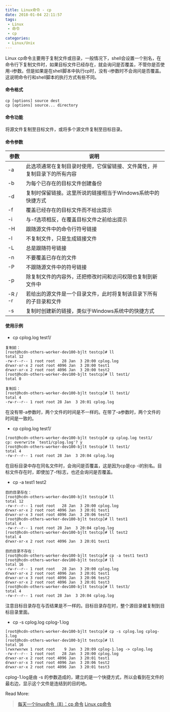 ```yaml
---
title: Linux命令 - cp
date: 2018-01-04 22:11:57
tags:
 - Linux
 - 命令
 - cp
categories:
 - Linux/Unix
---
```


Linux cp命令主要用于复制文件或目录，一般情况下，shell会设置一个别名，在命令行下复制文件时，如果目标文件已经存在，就会询问是否覆盖，不管你是否使用-i参数。但是如果是在shell脚本中执行cp时，没有-i参数时不会询问是否覆盖。这说明命令行和shell脚本的执行方式有些不同。 

#### 命令格式

```
cp [options] source dest
cp [options] source... directory
```

#### 命令功能

将源文件复制至目标文件，或将多个源文件复制至目标目录。

#### 命令参数

| 参数      | 说明                                   |
| ------- | ------------------------------------ |
| -a      | 此选项通常在复制目录时使用，它保留链接、文件属性，并复制目录下的所有内容 |
| -b      | 为每个已存在的目标文件创建备份                      |
| -d      | 复制时保留链接。这里所说的链接相当于Windows系统中的快捷方式    |
| -f      | 覆盖已经存在的目标文件而不给出提示                    |
| -i      | 与-f选项相反，在覆盖目标文件之前给出提示                |
| -H      | 跟随源文件中的命令行符号链接                       |
| -l      | 不复制文件，只是生成链接文件                       |
| -L      | 总是跟随符号链接                             |
| -n      | 不要覆盖已存在的文件                           |
| -P      | 不跟随源文件中的符号链接                         |
| -p      | 除复制文件的内容外，还把修改时间和访问权限也复制到新文件中        |
| -R / -r | 若给出的源文件是一个目录文件，此时将复制该目录下所有的子目录和文件    |
| -s      | 复制时创建新的链接，类似于Windows系统中的快捷方式         |

#### 使用示例

- cp cplog.log test1/

```
复制前：
[root@hcdn-others-worker-dev100-bjlt testcp]# ll
total 12
-rw-r--r-- 1 root root   28 Jan  3 20:00 cplog.log
drwxr-xr-x 2 root root 4096 Jan  3 20:00 test1
drwxr-xr-x 2 root root 4096 Jan  3 20:00 test2
[root@hcdn-others-worker-dev100-bjlt testcp]# ll test1/
total 0

复制后：
[root@hcdn-others-worker-dev100-bjlt testcp]# ll test1/
total 4
-rw-r--r-- 1 root root 28 Jan  3 20:01 cplog.log
```

在没有带-a参数时，两个文件的时间是不一样的。在带了-a参数时，两个文件的时间是一致的。  

- cp cplog.log test1/

```
[root@hcdn-others-worker-dev100-bjlt testcp]# cp cplog.log test1/
cp: overwrite `test1/cplog.log'? y
[root@hcdn-others-worker-dev100-bjlt testcp]# ll test1/
total 4
-rw-r--r-- 1 root root 28 Jan  3 20:04 cplog.log
```

在目标目录中存在同名文件时，会询问是否覆盖，这是因为cp是cp -i的别名。目标文件存在时，即使加了-f标志，也还会询问是否覆盖。

- cp -a test1 test2

```
目的目录存在：
[root@hcdn-others-worker-dev100-bjlt testcp]# ll
total 12
-rw-r--r-- 1 root root   28 Jan  3 20:00 cplog.log
drwxr-xr-x 2 root root 4096 Jan  3 20:01 test1
drwxr-xr-x 3 root root 4096 Jan  3 20:06 test2
[root@hcdn-others-worker-dev100-bjlt testcp]# ll test1
total 4
-rw-r--r-- 1 root root 28 Jan  3 20:04 cplog.log
[root@hcdn-others-worker-dev100-bjlt testcp]# ll test2
total 4
drwxr-xr-x 2 root root 4096 Jan  3 20:01 test1

目的目录不存在：
[root@hcdn-others-worker-dev100-bjlt testcp]# cp -a test1 test3
[root@hcdn-others-worker-dev100-bjlt testcp]# ll
total 16
-rw-r--r-- 1 root root   28 Jan  3 20:00 cplog.log
drwxr-xr-x 2 root root 4096 Jan  3 20:01 test1
drwxr-xr-x 3 root root 4096 Jan  3 20:06 test2
drwxr-xr-x 2 root root 4096 Jan  3 20:01 test3
[root@hcdn-others-worker-dev100-bjlt testcp]# ll test3/
total 4
-rw-r--r-- 1 root root 28 Jan  3 20:04 cplog.log
```

注意目标目录存在与否结果是不一样的。目标目录存在时，整个源目录被复制到目标目录里面。

- cp -s cplog.log cplog-1.log

```
[root@hcdn-others-worker-dev100-bjlt testcp]# cp -s cplog.log cplog-1.log 
[root@hcdn-others-worker-dev100-bjlt testcp]# ll
total 16
lrwxrwxrwx 1 root root    9 Jan  3 20:09 cplog-1.log -> cplog.log
-rw-r--r-- 1 root root   28 Jan  3 20:00 cplog.log
drwxr-xr-x 2 root root 4096 Jan  3 20:01 test1
drwxr-xr-x 3 root root 4096 Jan  3 20:06 test2
drwxr-xr-x 2 root root 4096 Jan  3 20:01 test3
```

cplog-1.log是由 -s 的参数造成的，建立的是一个快捷方式，所以会看到在文件的最右边，显示这个文件是连结到的目的地。



Read More: 

> [每天一个linux命令（8）：cp 命令](http://www.cnblogs.com/peida/archive/2012/10/29/2744185.html) [Linux cp命令](http://www.runoob.com/linux/linux-comm-cp.html) 